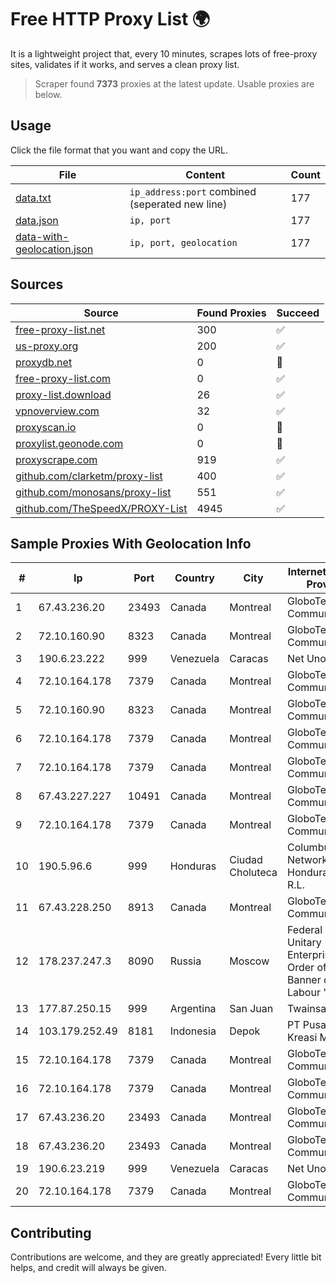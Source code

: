
# Free HTTP Proxy List 🌍

It is a lightweight project that, every 10 minutes, scrapes lots of free-proxy sites, validates if it works, and serves a clean proxy list.


> Scraper found **7373** proxies at the latest update. Usable proxies are below.

## Usage

Click the file format that you want and copy the URL.


|File|Content|Count|
|----|-------|-----|
|[data.txt](https://raw.githubusercontent.com/themiralay/Proxy-List-World/master/data.txt)|`ip_address:port` combined (seperated new line)|177|
|[data.json](https://raw.githubusercontent.com/themiralay/Proxy-List-World/master/data.json)|`ip, port`|177|
|[data-with-geolocation.json](https://raw.githubusercontent.com/themiralay/Proxy-List-World/master/data-with-geolocation.json)|`ip, port, geolocation`|177|

## Sources

|Source|Found Proxies|Succeed|
|------|-------------|-------|
|[free-proxy-list.net](https://free-proxy-list.net)|300|✅|
|[us-proxy.org](https://www.us-proxy.org)|200|✅|
|[proxydb.net](http://proxydb.net)|0|🚫|
|[free-proxy-list.com](https://free-proxy-list.com/?page=&port=&type%5B%5D=http&type%5B%5D=https&up_time=0&search=Search)|0|✅|
|[proxy-list.download](https://www.proxy-list.download/HTTP)|26|✅|
|[vpnoverview.com](https://vpnoverview.com/privacy/anonymous-browsing/free-proxy-servers)|32|✅|
|[proxyscan.io](https://www.proxyscan.io)|0|🚫|
|[proxylist.geonode.com](https://proxylist.geonode.com/api/proxy-list?limit=300&page=1&sort_by=lastChecked&sort_type=desc&protocols=http,https)|0|🚫|
|[proxyscrape.com](https://api.proxyscrape.com/v2/?request=displayproxies&protocol=http&timeout=10000&country=all&ssl=all&anonymity=all)|919|✅|
|[github.com/clarketm/proxy-list](https://raw.githubusercontent.com/clarketm/proxy-list/master/proxy-list-raw.txt)|400|✅|
|[github.com/monosans/proxy-list](https://raw.githubusercontent.com/monosans/proxy-list/main/proxies/http.txt)|551|✅|
|[github.com/TheSpeedX/PROXY-List](https://raw.githubusercontent.com/TheSpeedX/PROXY-List/master/http.txt)|4945|✅|


## Sample Proxies With Geolocation Info

|#|Ip|Port|Country|City|Internet Service Provider|
|-|--|----|-------|----|-------------------------|
|1|67.43.236.20|23493|Canada|Montreal|GloboTech Communications|
|2|72.10.160.90|8323|Canada|Montreal|GloboTech Communications|
|3|190.6.23.222|999|Venezuela|Caracas|Net Uno|
|4|72.10.164.178|7379|Canada|Montreal|GloboTech Communications|
|5|72.10.160.90|8323|Canada|Montreal|GloboTech Communications|
|6|72.10.164.178|7379|Canada|Montreal|GloboTech Communications|
|7|72.10.164.178|7379|Canada|Montreal|GloboTech Communications|
|8|67.43.227.227|10491|Canada|Montreal|GloboTech Communications|
|9|72.10.164.178|7379|Canada|Montreal|GloboTech Communications|
|10|190.5.96.6|999|Honduras|Ciudad Choluteca|Columbus Networks de Honduras S. de R.L.|
|11|67.43.228.250|8913|Canada|Montreal|GloboTech Communications|
|12|178.237.247.3|8090|Russia|Moscow|Federal State Unitary Enterprise of the Order of the Red Banner of Labour "Russ|
|13|177.87.250.15|999|Argentina|San Juan|Twainsat SRL|
|14|103.179.252.49|8181|Indonesia|Depok|PT Pusaka Kreasi Mandiri|
|15|72.10.164.178|7379|Canada|Montreal|GloboTech Communications|
|16|72.10.164.178|7379|Canada|Montreal|GloboTech Communications|
|17|67.43.236.20|23493|Canada|Montreal|GloboTech Communications|
|18|67.43.236.20|23493|Canada|Montreal|GloboTech Communications|
|19|190.6.23.219|999|Venezuela|Caracas|Net Uno|
|20|72.10.164.178|7379|Canada|Montreal|GloboTech Communications|



## Contributing

Contributions are welcome, and they are greatly appreciated! Every
little bit helps, and credit will always be given.

